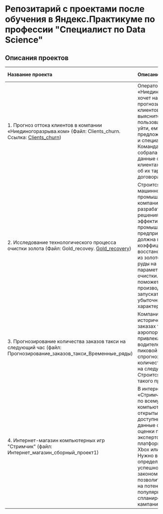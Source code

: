 # Репозитарий с проектами после обучения в Яндекс.Практикуме по профессии "Специалист по Data Science"



## Описания проектов

| Название проекта | Описание | Используемые библиотеки | 
| :---------------------- | :---------------------- | :---------------------- |
| 1. Прогноз оттока клиентов в компании «Ниединогоразрыва.ком» (Файл: Clients_churn. Ссылка: [Clients_churn](https://github.com/AlxndrSklv/Yandex-Practicum/blob/0e52fbb884d1a0fd5a0cd16b2d01fbf4aaff710e/Clients_churn/Clients_churn.ipynb)) |  Оператор связи «Ниединогоразрыва.ком» хочет научиться прогнозировать отток клиентов. Если выяснится, что пользователь планирует уйти, ему будут предложены промокоды и специальные условия. Команда оператора собрала персональные данные о некоторых клиентах, информацию об их тарифах и договорах. | Python, Pandas, Seaborn, Matplotlib, NumPy, Phik, Scikit-learn исследовательский анализ данных |
| 2. Исследование технологического процесса очистки золота (Файл: Gold_recovey. [Gold_recovery](https://github.com/AlxndrSklv/Yandex-Practicum/blob/0fd8be8fe101819d84083bbf0753aa0a5c730881/Gold_recovery/Gold_recovery.ipynb)) |  Строится модель машинного обучения для промышленной компании, разрабатывающая решения для эффективной работы промышленных предприятий. Модель должна предсказать коэффициент восстановления золота из золотосодержащей руды на основе данных с параметрами добычи и очистки. Модель поможет оптимизировать производство, чтобы не запускать предприятие с убыточными характеристиками. | Python, Pandas, Matplotlib, NumPy, Scikit-learn исследовательский анализ данных |
| 3. Прогнозирование количества заказов такси на следующий час (файл: Прогнозирование_заказов_такси_Временные_ряды) | Компания такси собрала исторические данные о заказах такси в аэропортах. Чтобы привлекать больше водителей в период пиковой нагрузки, нужно спрогнозировать количество заказов такси на следующий час. Строится модель для такого предсказания. | Python, Pandas, Lightgbm, Matplotlib, NumPy, Catboost, Scikit-learn исследовательский анализ данных |
| 4. Интернет-магазин компьютерных игр "Стримчик" (файл: Интернет_магазин_сборный_проект1) |  В интернет-магазине «Стримчик» продаются по всему миру компьютерные игры. Из открытых источников доступны исторические данные о продажах игр, оценки пользователей и экспертов, жанры и платформы (например, Xbox или PlayStation). Нужно выявить определяющие успешность игры закономерности. Это позволит сделать ставку на потенциально популярный продукт и спланировать рекламные кампании. | Python, Pandas, Matplotlib, NumPy, Scikit-learn исследовательский анализ данных |
